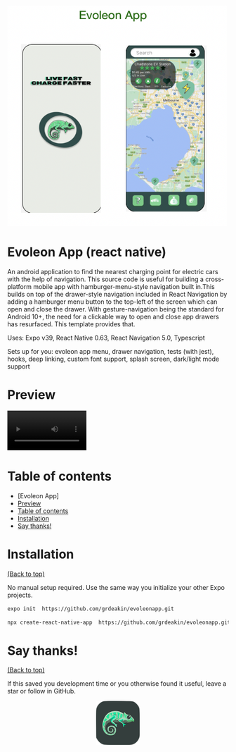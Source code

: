 <!--- Add banner here --->

<img src="screens/evoleon app.png" width="500" height="500" >

# Evoleon App (react native)

<!-- Add buttons here -->
<!-- ![Github last commit](https://img.shields.io/github/last-commit/kathawala/expo-hamburger-menu-template)
![Github repo size](https://img.shields.io/github/repo-size/kathawala/expo-hamburger-menu-template) -->


<!-- Describe your project in brief -->

An android application to find the nearest charging point for electric cars with the help of navigation. This source code is useful for building a cross-platform mobile app with hamburger-menu-style navigation built in.This builds on top of the drawer-style navigation included in React Navigation by adding a hamburger menu button to the top-left of the screen which can open and close the drawer.
With gesture-navigation being the standard for Android 10+, the need for a clickable way to open and close app drawers has resurfaced.
This template provides that.

Uses: Expo v39, React Native 0.63, React Navigation 5.0, Typescript

Sets up for you: evoleon app menu, drawer navigation, tests (with jest), hooks, deep linking, custom font support, splash screen, dark/light mode support

# Preview

<!-- Add a demo for your project -->

<video src='Simulator Screen Recording - iPhone 8 - 2022-09-27 at 16.38.38.mp4' width=180/>)

# Table of contents

- [Evoleon App]
- [Preview](#preview)
- [Table of contents](#table-of-contents)
- [Installation](#installation)
- [Say thanks!](#say-thanks)
  

# Installation
[(Back to top)](#table-of-contents)

No manual setup required. Use the same way you initialize your other Expo projects.

```bash
expo init  https://github.com/grdeakin/evoleonapp.git
```

```bash
npx create-react-native-app  https://github.com/grdeakin/evoleonapp.git
```


 # Say thanks!
[(Back to top)](#table-of-contents)

If this saved you development time or you otherwise found it useful, leave a star or follow in GitHub.


<p align="center">
<img src="screens/EvoleonFinal.png" text-align="center" width="100" height="100" >
</p>
